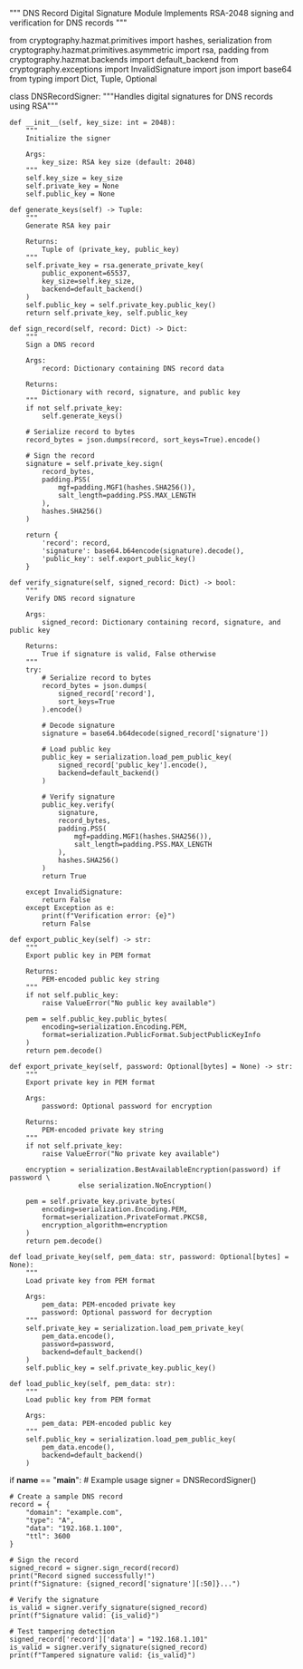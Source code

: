 """
DNS Record Digital Signature Module
Implements RSA-2048 signing and verification for DNS records
"""

from cryptography.hazmat.primitives import hashes, serialization
from cryptography.hazmat.primitives.asymmetric import rsa, padding
from cryptography.hazmat.backends import default_backend
from cryptography.exceptions import InvalidSignature
import json
import base64
from typing import Dict, Tuple, Optional

class DNSRecordSigner:
    """Handles digital signatures for DNS records using RSA"""
    
    def __init__(self, key_size: int = 2048):
        """
        Initialize the signer
        
        Args:
            key_size: RSA key size (default: 2048)
        """
        self.key_size = key_size
        self.private_key = None
        self.public_key = None
    
    def generate_keys(self) -> Tuple:
        """
        Generate RSA key pair
        
        Returns:
            Tuple of (private_key, public_key)
        """
        self.private_key = rsa.generate_private_key(
            public_exponent=65537,
            key_size=self.key_size,
            backend=default_backend()
        )
        self.public_key = self.private_key.public_key()
        return self.private_key, self.public_key
    
    def sign_record(self, record: Dict) -> Dict:
        """
        Sign a DNS record
        
        Args:
            record: Dictionary containing DNS record data
            
        Returns:
            Dictionary with record, signature, and public key
        """
        if not self.private_key:
            self.generate_keys()
        
        # Serialize record to bytes
        record_bytes = json.dumps(record, sort_keys=True).encode()
        
        # Sign the record
        signature = self.private_key.sign(
            record_bytes,
            padding.PSS(
                mgf=padding.MGF1(hashes.SHA256()),
                salt_length=padding.PSS.MAX_LENGTH
            ),
            hashes.SHA256()
        )
        
        return {
            'record': record,
            'signature': base64.b64encode(signature).decode(),
            'public_key': self.export_public_key()
        }
    
    def verify_signature(self, signed_record: Dict) -> bool:
        """
        Verify DNS record signature
        
        Args:
            signed_record: Dictionary containing record, signature, and public key
            
        Returns:
            True if signature is valid, False otherwise
        """
        try:
            # Serialize record to bytes
            record_bytes = json.dumps(
                signed_record['record'], 
                sort_keys=True
            ).encode()
            
            # Decode signature
            signature = base64.b64decode(signed_record['signature'])
            
            # Load public key
            public_key = serialization.load_pem_public_key(
                signed_record['public_key'].encode(),
                backend=default_backend()
            )
            
            # Verify signature
            public_key.verify(
                signature,
                record_bytes,
                padding.PSS(
                    mgf=padding.MGF1(hashes.SHA256()),
                    salt_length=padding.PSS.MAX_LENGTH
                ),
                hashes.SHA256()
            )
            return True
            
        except InvalidSignature:
            return False
        except Exception as e:
            print(f"Verification error: {e}")
            return False
    
    def export_public_key(self) -> str:
        """
        Export public key in PEM format
        
        Returns:
            PEM-encoded public key string
        """
        if not self.public_key:
            raise ValueError("No public key available")
            
        pem = self.public_key.public_bytes(
            encoding=serialization.Encoding.PEM,
            format=serialization.PublicFormat.SubjectPublicKeyInfo
        )
        return pem.decode()
    
    def export_private_key(self, password: Optional[bytes] = None) -> str:
        """
        Export private key in PEM format
        
        Args:
            password: Optional password for encryption
            
        Returns:
            PEM-encoded private key string
        """
        if not self.private_key:
            raise ValueError("No private key available")
        
        encryption = serialization.BestAvailableEncryption(password) if password \
                     else serialization.NoEncryption()
        
        pem = self.private_key.private_bytes(
            encoding=serialization.Encoding.PEM,
            format=serialization.PrivateFormat.PKCS8,
            encryption_algorithm=encryption
        )
        return pem.decode()
    
    def load_private_key(self, pem_data: str, password: Optional[bytes] = None):
        """
        Load private key from PEM format
        
        Args:
            pem_data: PEM-encoded private key
            password: Optional password for decryption
        """
        self.private_key = serialization.load_pem_private_key(
            pem_data.encode(),
            password=password,
            backend=default_backend()
        )
        self.public_key = self.private_key.public_key()
    
    def load_public_key(self, pem_data: str):
        """
        Load public key from PEM format
        
        Args:
            pem_data: PEM-encoded public key
        """
        self.public_key = serialization.load_pem_public_key(
            pem_data.encode(),
            backend=default_backend()
        )


if __name__ == "__main__":
    # Example usage
    signer = DNSRecordSigner()
    
    # Create a sample DNS record
    record = {
        "domain": "example.com",
        "type": "A",
        "data": "192.168.1.100",
        "ttl": 3600
    }
    
    # Sign the record
    signed_record = signer.sign_record(record)
    print("Record signed successfully!")
    print(f"Signature: {signed_record['signature'][:50]}...")
    
    # Verify the signature
    is_valid = signer.verify_signature(signed_record)
    print(f"Signature valid: {is_valid}")
    
    # Test tampering detection
    signed_record['record']['data'] = "192.168.1.101"
    is_valid = signer.verify_signature(signed_record)
    print(f"Tampered signature valid: {is_valid}")
